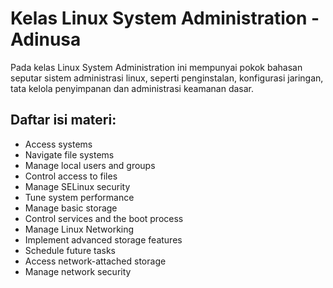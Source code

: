 # Kelas Linux System Administration - Adinusa  

Pada kelas Linux System Administration ini mempunyai pokok bahasan seputar sistem administrasi linux, seperti penginstalan, konfigurasi jaringan, tata kelola penyimpanan dan administrasi keamanan dasar.  

## **Daftar isi materi**:
  * Access systems
  * Navigate file systems
  * Manage local users and groups
  * Control access to files
  * Manage SELinux security
  * Tune system performance
  * Manage basic storage
  * Control services and the boot process
  * Manage Linux Networking
  * Implement advanced storage features
  * Schedule future tasks
  * Access network-attached storage
  * Manage network security

